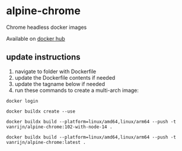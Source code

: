 # alpine-chrome

Chrome headless docker images

Available on [docker hub](https://hub.docker.com/repository/docker/vanrijn/alpine-chrome)

## update instructions

1. navigate to folder with Dockerfile
1. update the Dockerfile contents if needed
1. update the tagname below if needed
1. run these commands to create a multi-arch image:

```
docker login

docker buildx create --use

docker buildx build --platform=linux/amd64,linux/arm64 --push -t vanrijn/alpine-chrome:102-with-node-14 .

docker buildx build --platform=linux/amd64,linux/arm64 --push -t vanrijn/alpine-chrome:latest .
```
